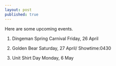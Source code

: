 ```yaml
---
layout: post
published: true
---
```

Here are some upcoming events.

1) Dingeman Spring Carnival
Friday, 26 April

2) Golden Bear 
Saturday, 27 April/ Showtime:0430

3) Unit Shirt Day
Monday, 6 May
